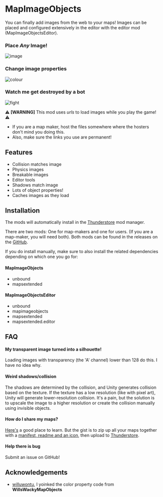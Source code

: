 
# MapImageObjects

You can finally add images from the web to your maps! Images can be placed and configured extensively in the editor with the editor mod (MapImageObjectsEditor).

### Place *Any* Image!

![image](https://github.com/Woukie/Image/blob/main/demoimage.gif?raw=true)

### Change image properties

![colour](https://github.com/Woukie/Image/blob/main/democolour.gif?raw=true)

### Watch me get destroyed by a bot

![fight](https://github.com/Woukie/Image/blob/main/demofight.gif?raw=true)

⚠ **[WARNING]** This mod uses *urls* to load images while you play the game! ⚠
- If you are a map maker, host the files somewhere where the hosters don't mind you doing this.
- Also, make sure the links you use are permanent!

## Features

- Collision matches image
- Physics images
- Breakable images
- Editor tools
- Shadows match image
- Lots of object properties!
- Caches images as they load

## Installation

The mods will automatically install in the [Thunderstore](https://thunderstore.io/) mod manager.

There are two mods: One for map-makers and one for users. (If you are a map-maker, you will need both). Both mods can be found in the releases on the [GitHub](https://github.com/Woukie/MapImageObjects).

If you do install manually, make sure to also install the related dependencies depending on which one you go for:

#### MapImageObjects
- unbound
- mapsextended

#### MapImageObjectsEditor
- unbound
- mapimageobjects
- mapsextended
- mapsextended.editor

## FAQ

#### My transparent image turned into a silhouette!

Loading images with transparency (the 'A' channel) lower than 128 do this. I have no idea why.

#### Weird shadows/collision

The shadows are determined by the collision, and Unity generates collision based on the texture. If the texture has a low resolution (like with pixel art), Unity will generate lower-resolution collision. It's a pain, but the solution is to upscale the image to a higher resolution or create the collision manually using invisible objects.

#### How do I share my maps?

[Here's](https://docs.google.com/document/d/1f0bZvolXIGhVRpIURijiVFN2k6p7bZQlzpfVuIE-HFw/edit#heading=h.1r8wfrbpupek) a good place to learn. But the gist is to zip up all your maps together with a [manifest, readme and an icon](https://rounds.thunderstore.io/package/create/docs/), then upload to [Thunderstore](https://rounds.thunderstore.io/package/create/).

#### Help there is bug

Submit an issue on GitHub!

## Acknowledgements

 - [willuwontu](https://github.com/willuwontu), I yoinked the color property code from **WillsWackyMapObjects**
 
